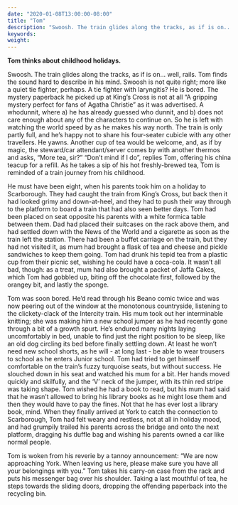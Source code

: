 ```yaml
---
date: "2020-01-08T13:00:00-08:00"
title: "Tom"
description: "Swoosh. The train glides along the tracks, as if is on... well, rails."
keywords:
weight: 
---
```


**Tom thinks about childhood holidays.**

Swoosh. The train glides along the tracks, as if is on... well, rails. Tom finds the sound hard to
describe in his mind. Swoosh is not quite right; more like a quiet tie fighter, perhaps.  A tie
fighter with laryngitis? He is bored. The mystery paperback he picked up at King’s Cross is not at
all “A gripping mystery perfect for fans of Agatha Christie” as it was advertised. A whodunnit,
where a) he has already guessed who dunnit, and b) does not care enough about any of the characters
to continue on. So he is left with watching the world speed by as he makes his way north. The train
is only partly full, and he’s happy not to share his four-seater cubicle with any other
travellers. He yawns. Another cup of tea would be welcome, and, as if by magic, the steward/car
attendant/server comes by with another thermos and asks, “More tea, sir?” “Don’t mind if I do”,
replies Tom, offering his china teacup for a refill. As he takes a sip of his hot freshly-brewed
tea, Tom is reminded of a train journey from his childhood.

He must have been eight, when his parents took him on a holiday to Scarborough. They had caught the
train from King’s Cross, but back then it had looked grimy and down-at-heel, and they had to push
their way through to the platform to board a train that had also seen better days. Tom had been
placed on seat opposite his parents with a white formica table between them. Dad had placed their
suitcases on the rack above them, and had settled down with the News of the World and a cigarette as
soon as the train left the station. There had been a buffet carriage on the train, but they had not
visited it, as mum had brought a flask of tea and cheese and pickle sandwiches to keep them
going. Tom had drunk his tepid tea from a plastic cup from their picnic set, wishing he could have a
coca-cola.  It wasn’t all bad, though: as a treat, mum had also brought a packet of Jaffa Cakes,
which Tom had gobbled up, biting off the chocolate first, followed by the orangey bit, and lastly
the sponge.

Tom was soon bored. He’d read through his Beano comic twice and was now peering out of
the window at the monotonous countryside, listening to the clickety-clack of the Intercity
train. His mum took out her interminable knitting; she was making him a new school jumper as he had
recently gone through a bit of a growth spurt. He’s endured many nights laying uncomfortably in bed,
unable to find just the right position to be sleep, like an old dog circling its bed before finally
settling down. At least he won’t need new school shorts, as he will - at long last - be able to wear
trousers to school as he enters Junior school. Tom had tried to get himself comfortable on the
train’s fuzzy turquoise seats, but without success. He slouched down in his seat and watched his mum
for a bit. Her hands moved quickly and skilfully, and the ‘V’ neck of the jumper, with its thin red
stripe was taking shape. Tom wished he had a book to read, but his mum had said that he wasn’t
allowed to bring his library books as he might lose them and then they would have to pay the
fines. Not that he has ever lost a library book, mind. When they finally arrived at York to catch
the connection to Scarborough, Tom had felt weary and restless, not at all in holiday mood, and had
grumpily trailed his parents across the bridge and onto the next platform, dragging his duffle bag
and wishing his parents owned a car like normal people.

Tom is woken from his reverie by a tannoy announcement: “We are now approaching York. When leaving
us here, please make sure you have all your belongings with you.” Tom takes his carry-on case from
the rack and puts his messenger bag over his shoulder. Taking a last mouthful of tea, he steps
towards the sliding doors, dropping the offending paperback into the recycling bin.

